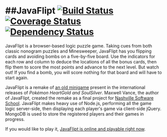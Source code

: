 ##JavaFlipt
[![Build Status](https://travis-ci.org/maxwellv/javaflipt.svg)](https://travis-ci.org/maxwellv/javaflipt)[![Coverage Status](https://coveralls.io/repos/maxwellv/javaflipt/badge.png?branch=master)](https://coveralls.io/r/maxwellv/javaflipt?branch=master)[![Dependency Status](https://gemnasium.com/maxwellv/javaflipt.svg)](https://gemnasium.com/maxwellv/javaflipt)
============
JavaFlipt is a browser-based logic puzzle game. Taking cues from both classic nonogram puzzles and Minesweeper, JavaFlipt has you flipping cards and avoiding bombs on a five-by-five board. Use the indicators for each row and column to deduce the locations of all the bonus cards, then flip them to score the most points and advance to the next level. But watch out! If you find a bomb, you will score nothing for that board and will have to start again.

JavaFlipt is a remake of [an old minigame](http://bulbapedia.bulbagarden.net/wiki/Voltorb_Flip) present in the international releases of _Pokémon HeartGold and SoulSilver_. Maxwell Vance, the author of JavaFlipt, created the remake as a final project for [Nashville Software School](http://nashvillesoftwareschool.com). JavaFlipt makes heavy use of Node.js, performing all the game logic server-side, then displaying each player's game via client-side jQuery. MongoDB is used to store the registered players and their games in progress.

If you would like to play it, [JavaFlipt is online and playable right now](http://www.javaflipt.com/).
